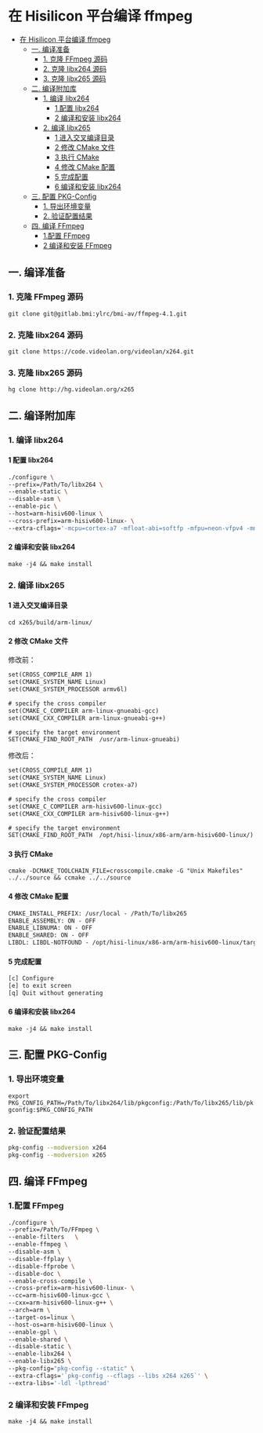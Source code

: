 # 在 Hisilicon 平台编译 ffmpeg

- [在 Hisilicon 平台编译 ffmpeg](#在-hisilicon-平台编译-ffmpeg)
  - [一. 编译准备](#一-编译准备)
    - [1. 克隆 FFmpeg 源码](#1-克隆-ffmpeg-源码)
    - [2. 克隆 libx264 源码](#2-克隆-libx264-源码)
    - [3. 克隆 libx265 源码](#3-克隆-libx265-源码)
  - [二. 编译附加库](#二-编译附加库)
    - [1. 编译 libx264](#1-编译-libx264)
      - [1 配置 libx264](#1-配置-libx264)
      - [2 编译和安装 libx264](#2-编译和安装-libx264)
    - [2. 编译 libx265](#2-编译-libx265)
      - [1 进入交叉编译目录](#1-进入交叉编译目录)
      - [2 修改 CMake 文件](#2-修改-cmake-文件)
      - [3 执行 CMake](#3-执行-cmake)
      - [4 修改 CMake 配置](#4-修改-cmake-配置)
      - [5 完成配置](#5-完成配置)
      - [6 编译和安装 libx264](#6-编译和安装-libx264)
  - [三. 配置 PKG-Config](#三-配置-pkg-config)
    - [1. 导出环境变量](#1-导出环境变量)
    - [2. 验证配置结果](#2-验证配置结果)
  - [四. 编译 FFmpeg](#四-编译-ffmpeg)
    - [1.配置 FFmpeg](#1配置-ffmpeg)
    - [2 编译和安装 FFmpeg](#2-编译和安装-ffmpeg)

## 一. 编译准备

### 1. 克隆 FFmpeg 源码

`git clone git@gitlab.bmi:ylrc/bmi-av/ffmpeg-4.1.git`

### 2. 克隆 libx264 源码

`git clone https://code.videolan.org/videolan/x264.git`

### 3. 克隆 libx265 源码

`hg clone http://hg.videolan.org/x265`

## 二. 编译附加库

### 1. 编译 libx264

#### 1 配置 libx264

```sh
./configure \
--prefix=/Path/To/libx264 \
--enable-static \
--disable-asm \
--enable-pic \
--host=arm-hisiv600-linux \
--cross-prefix=arm-hisiv600-linux- \
--extra-cflags='-mcpu=cortex-a7 -mfloat-abi=softfp -mfpu=neon-vfpv4 -mno-unaligned-access -fno-aggressive-loop-optimizations'
```

#### 2 编译和安装 libx264

`make -j4 && make install`

### 2. 编译 libx265

#### 1 进入交叉编译目录

`cd x265/build/arm-linux/`

#### 2 修改 CMake 文件

修改前：

```txt
set(CROSS_COMPILE_ARM 1)
set(CMAKE_SYSTEM_NAME Linux)
set(CMAKE_SYSTEM_PROCESSOR armv6l)

# specify the cross compiler
set(CMAKE_C_COMPILER arm-linux-gnueabi-gcc)
set(CMAKE_CXX_COMPILER arm-linux-gnueabi-g++)

# specify the target environment
SET(CMAKE_FIND_ROOT_PATH  /usr/arm-linux-gnueabi)
 ```

修改后：

```txt
set(CROSS_COMPILE_ARM 1)
set(CMAKE_SYSTEM_NAME Linux)
set(CMAKE_SYSTEM_PROCESSOR crotex-a7)

# specify the cross compiler
set(CMAKE_C_COMPILER arm-hisiv600-linux-gcc)
set(CMAKE_CXX_COMPILER arm-hisiv600-linux-g++)

# specify the target environment
SET(CMAKE_FIND_ROOT_PATH  /opt/hisi-linux/x86-arm/arm-hisiv600-linux/)
```

#### 3 执行 CMake

`cmake -DCMAKE_TOOLCHAIN_FILE=crosscompile.cmake -G "Unix Makefiles" ../../source && ccmake ../../source`

#### 4 修改 CMake 配置

```txt
CMAKE_INSTALL_PREFIX: /usr/local - /Path/To/libx265
ENABLE_ASSEMBLY: ON - OFF
ENABLE_LIBNUMA: ON - OFF
ENABLE_SHARED: ON - OFF
LIBDL: LIBDL-NOTFOUND - /opt/hisi-linux/x86-arm/arm-hisiv600-linux/target/usr/lib/libdl.so
```

#### 5 完成配置

```sh
[c] Configure
[e] to exit screen
[q] Quit without generating
```

#### 6 编译和安装 libx264

`make -j4 && make install`

## 三. 配置 PKG-Config

### 1. 导出环境变量

`export PKG_CONFIG_PATH=/Path/To/libx264/lib/pkgconfig:/Path/To/libx265/lib/pkgconfig:$PKG_CONFIG_PATH`

### 2. 验证配置结果

```sh
pkg-config --modversion x264
pkg-config --modversion x265
```

## 四. 编译 FFmpeg

### 1.配置 FFmpeg

```sh
./configure \
--prefix=/Path/To/FFmpeg \
--enable-filters   \
--enable-ffmpeg \
--disable-asm \
--disable-ffplay \
--disable-ffprobe \
--disable-doc \
--enable-cross-compile \
--cross-prefix=arm-hisiv600-linux- \
--cc=arm-hisiv600-linux-gcc \
--cxx=arm-hisiv600-linux-g++ \
--arch=arm \
--target-os=linux \
--host-os=arm-hisiv600-linux \
--enable-gpl \
--enable-shared \
--disable-static \
--enable-libx264 \
--enable-libx265 \
--pkg-config="pkg-config --static" \
--extra-cflags='`pkg-config --cflags --libs x264 x265`' \
--extra-libs='-ldl -lpthread'
```

### 2 编译和安装 FFmpeg

`make -j4 && make install`
